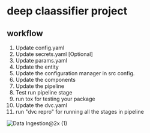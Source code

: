 # deep claassifier project

## workflow

1. Update config.yaml
2. Update secrets.yaml [Optional]
3. Update params.yaml
4. Update the entity
5. Update the configuration manager in src config.
6. Update the components
7. Update the pipeline
8. Test run pipeline stage
9. run tox for testing your package
10. Update the dvc.yaml
11. run "dvc repro" for running all the stages in pipeline


![Data Ingestion@2x (1)](https://github.com/priyatoshanand/CNN-Classifier/assets/56202962/477e2fcf-72c1-4000-a000-cb33f0258a02)
   